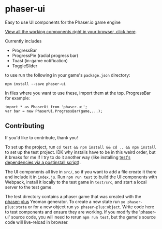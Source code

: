 # phaser-ui

Easy to use UI components for the Phaser.io game engine

[View all the working components right in your browser, click here](http://jarlowrey.com/phaser-ui/test/dist/).

Currently includes

- ProgressBar
- ProgressPie (radial progress bar)
- Toast (in-game notification)
- ToggleSlider

to use run the following in your game's `package.json` directory:

`npm install --save phaser-ui`

In files where you want to use these, import them at the top. ProgressBar for example:

```
import * as PhaserUi from 'phaser-ui';
var bar = new PhaserUi.ProgressBar(game,...);
```

## Contributing

If you'd like to contribute, thank you!

To set up the project, run `cd test && npm install && cd .. && npm install` to set up the test project. IDK why installs have to be in this weird order, but it breaks for me if I try to do it another way (like installing [test's dependencies via a postinstall script](https://stackoverflow.com/questions/31773546/the-best-way-to-run-npm-install-for-nested-folders/39307622#39307622)).

The UI components all live in `src/`, so if you want to add a file create it there and include it in `index.js`.
Run `npm run test` to build the UI components with Webpack, install it locally to the test game in `test/src`, and start a local server to the test game.

The test directory contains a phaser game that was created with the [phaser-plus](https://github.com/rblopes/generator-phaser-plus) Yeoman generator.
To create a new state run `yo phaser-plus:state` or for a new object run `yo phaser-plus:object`.
Write code here to test components and ensure they are working.
If you modify the 'phaser-ui' source code, you will need to rerun `npm run test`, but the game's source code will live-reload in browser.
